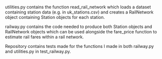 utilities.py contains the function read_rail_network which loads a dataset containing station data (e.g. in uk_stations.csv) and creates a RailNetwork object containing Station objects for each station.

railway.py contains the code needed to produce both Station objects and RailNetwork objects which can be used alongside the fare_price function to estimate rail fares within a rail network.

Repository contains tests made for the functions I made in both railway.py and utilities.py in test_railway.py.

